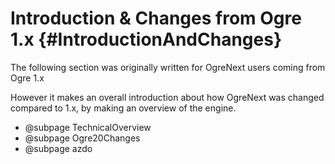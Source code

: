 # Introduction & Changes from Ogre 1.x {#IntroductionAndChanges}

The following section was originally written for OgreNext users coming from Ogre 1.x

However it makes an overall introduction about how OgreNext was changed compared to 1.x, by making an overview of the engine.

- @subpage TechnicalOverview
- @subpage Ogre20Changes
- @subpage azdo